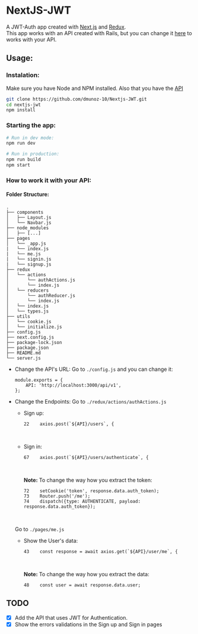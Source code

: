 # NextJS-JWT

A JWT-Auth app created with [Next.js](https://nextjs.org/) and [Redux](https://redux.js.org/).<br>
This app works with an API created with Rails, but you can change it [here](#how-to-work-it-with-your-api) to works with your API.

## Usage:

### Instalation:
Make sure you have Node and NPM installed.
Also that you have the [API](https://github.com/dmunoz-10/Rails-JWT)

```bash
git clone https://github.com/dmunoz-10/Nextjs-JWT.git
cd nextjs-jwt
npm install
```

### Starting the app:
```bash
# Run in dev mode:
npm run dev

# Run in production:
npm run build
npm start
```

### How to work it with your API:

#### Folder Structure:

```
.
├── components
│   ├── Layout.js
│   └── Navbar.js
├── node_modules
│   ├── [...]
├── pages
│   └── _app.js
|   └── index.js
|   └── me.js
|   └── signin.js
|   └── signup.js
├── redux
│   └── actions
│       └── authActions.js
│       └── index.js
│   └── reducers
│       └── authReducer.js
│       └── index.js
│   └── index.js
│   └── types.js
├── utils
│   └── cookie.js
│   └── initialize.js
├── config.js
├── next.config.js
├── package-lock.json
├── package.json
├── README.md
└── server.js
```

- Change the API's URL:
    Go to `./config.js` and you can change it:
    ```
    module.exports = {
        API: 'http://localhost:3000/api/v1',
    };
    ```

- Change the Endpoints:
  Go to `./redux/actions/authActions.js`
  <br>

  - Sign up:
    
    ```
    22    axios.post(`${API}/users`, {
    ```
  <br>

  - Sign in:
    
    ```
    67    axios.post(`${API}/users/authenticate`, {
    ```
    <br>

    **Note:** To change the way how you extract the token:

    ```
    72    setCookie('token', response.data.auth_token);
    73    Router.push('/me');
    74    dispatch({type: AUTHENTICATE, payload: response.data.auth_token});
    ```
  <br>

  Go to `./pages/me.js`
    <br>

    - Show the User's data:
        
        ```
        43    const response = await axios.get(`${API}/user/me`, {
        ```
        <br>

        **Note:** To change the way how you extract the data:

        ```
        48    const user = await response.data.user;
        ```

## TODO

- [x] Add the API that uses JWT for Authentication.
- [x] Show the errors validations in the Sign up and Sign in pages
